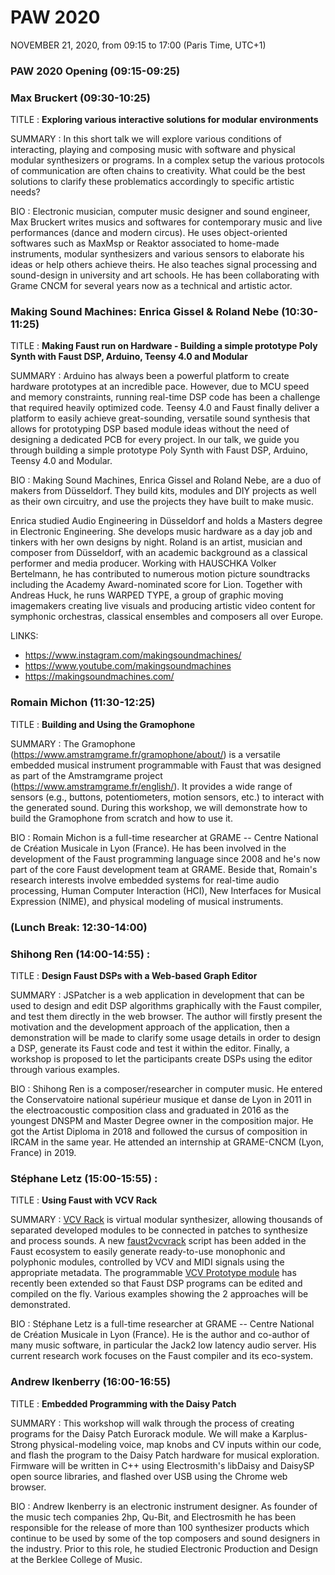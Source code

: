 # PAW 2020

NOVEMBER 21, 2020, from 09:15 to 17:00 (Paris Time, UTC+1)

### PAW 2020 Opening (09:15-09:25)

### Max Bruckert (09:30-10:25)

TITLE : **Exploring various interactive solutions for modular environments**

SUMMARY : In this short talk we will explore various conditions of interacting, playing and composing music with software and physical modular synthesizers or programs. In a complex setup the various protocols of communication are often chains to creativity. What could be the best solutions to clarify these problematics accordingly to specific artistic needs?

BIO : Electronic musician, computer music designer and sound engineer, Max Bruckert writes musics and softwares for contemporary music and live performances (dance and modern circus). He uses object-oriented softwares such as MaxMsp or Reaktor associated to home-made instruments, modular synthesizers and various sensors to elaborate his ideas or help others achieve theirs. He also teaches signal processing and sound-design in university and art schools. He has been collaborating with Grame CNCM for several years now as a technical and artistic actor.

### Making Sound Machines: Enrica Gissel & Roland Nebe  (10:30-11:25)

TITLE : **Making Faust run on Hardware - Building a simple prototype Poly Synth with Faust DSP, Arduino, Teensy 4.0 and Modular**

SUMMARY : Arduino has always been a powerful platform to create hardware prototypes at an incredible pace. However, due to MCU speed and memory constraints, running real-time DSP code has been a challenge that required heavily optimized code. Teensy 4.0 and Faust finally deliver a platform to easily achieve great-sounding, versatile sound synthesis that allows for prototyping DSP based module ideas without the need of designing a dedicated PCB for every project. In our talk, we guide you through building a simple prototype Poly Synth with Faust DSP, Arduino, Teensy 4.0 and Modular.

BIO : Making Sound Machines, Enrica Gissel and Roland Nebe, are a duo of makers from Düsseldorf. They build kits, modules and DIY projects as well as their own circuitry, and use the projects they have built to make music. 

Enrica studied Audio Engineering in Düsseldorf and holds a Masters degree in Electronic Engineering. She develops music hardware as a day job and tinkers with her own designs by night. Roland is an artist, musician and composer from Düsseldorf, with an academic background as a classical performer and media producer. Working with HAUSCHKA Volker Bertelmann, he has contributed to numerous motion picture soundtracks including the Academy Award-nominated score for Lion. Together with Andreas Huck, he runs WARPED TYPE, a group of graphic moving imagemakers creating live visuals and producing artistic video content for symphonic orchestras, classical ensembles and composers all over Europe.

LINKS:

- https://www.instagram.com/makingsoundmachines/
- https://www.youtube.com/makingsoundmachines
- https://makingsoundmachines.com/

### Romain Michon (11:30-12:25)

TITLE : **Building and Using the Gramophone**

SUMMARY : The Gramophone (https://www.amstramgrame.fr/gramophone/about/) is a versatile embedded musical instrument programmable with Faust that was designed as part of the Amstramgrame project (https://www.amstramgrame.fr/english/). It provides a wide range of sensors (e.g., buttons, potentiometers, motion sensors, etc.) to interact with the generated sound. During this workshop, we will demonstrate how to build the Gramophone from scratch and how to use it.  

BIO : Romain Michon is a full-time researcher at GRAME -- Centre National de Création Musicale in Lyon (France). He has been involved in the development of the Faust programming language since 2008 and he's now part of the core Faust development team at GRAME. Beside that, Romain's research interests involve embedded systems for real-time audio processing, Human Computer Interaction (HCI), New Interfaces for Musical Expression (NIME), and physical modeling of musical instruments.

### (Lunch Break: 12:30-14:00)

### Shihong Ren (14:00-14:55) : 

TITLE : **Design Faust DSPs with a Web-based Graph Editor**

SUMMARY : JSPatcher is a web application in development that can be used to design and edit DSP algorithms graphically with the Faust compiler, and test them directly in the web browser. The author will firstly present the motivation and the development approach of the application, then a demonstration will be made to clarify some usage details in order to design a DSP, generate its Faust code and test it within the editor. Finally, a workshop is proposed to let the participants create DSPs using the editor through various examples.

BIO : Shihong Ren is a composer/researcher in computer music. He entered the Conservatoire national supérieur musique et danse de Lyon in 2011 in the electroacoustic composition class and graduated in 2016 as the youngest DNSPM and Master Degree owner in the composition major. He got the Artist Diploma in 2018 and followed the cursus of composition in IRCAM in the same year. He attended an internship at GRAME-CNCM (Lyon, France) in 2019.

### Stéphane Letz (15:00-15:55) : 

TITLE : **Using Faust with VCV Rack**

SUMMARY : [VCV Rack](https://vcvrack.com) is virtual modular synthesizer, allowing thousands of separated developed modules to be connected in patches to synthesize and process sounds. A new [faust2vcvrack](https://github.com/grame-cncm/faust/tree/master-dev/architecture/vcvrack) script has been added in the Faust ecosystem to easily generate ready-to-use monophonic and polyphonic modules, controlled by VCV and MIDI signals using the appropriate metadata. The programmable [VCV Prototype module](https://github.com/VCVRack/VCV-Prototype/blob/faust/Faust.md) has recently been extended so that Faust DSP programs can be edited and compiled on the fly. Various examples showing the 2 approaches will be demonstrated.

BIO : Stéphane Letz is a full-time researcher at GRAME -- Centre National de Création Musicale in Lyon (France). He is the author and co-author of many music software, in particular the Jack2 low latency audio server. His current research work focuses on the Faust compiler and its eco-system.

### Andrew Ikenberry (16:00-16:55)

TITLE : **Embedded Programming with the Daisy Patch**

SUMMARY : This workshop will walk through the process of creating programs for the Daisy Patch Eurorack module. We will make a Karplus-Strong physical-modeling voice, map knobs and CV inputs within our code, and flash the program to the Daisy Patch hardware for musical exploration. Firmware will be written in C++ using Electrosmith's libDaisy and DaisySP open source libraries, and flashed over USB using the Chrome web browser. 

BIO : Andrew Ikenberry is an electronic instrument designer. As founder of the music tech companies 2hp, Qu-Bit, and Electrosmith he has been responsible for the release of more than 100 synthesizer products which continue to be used by some of the top composers and sound designers in the industry. Prior to this role, he studied Electronic Production and Design at the Berklee College of Music. 

### 
